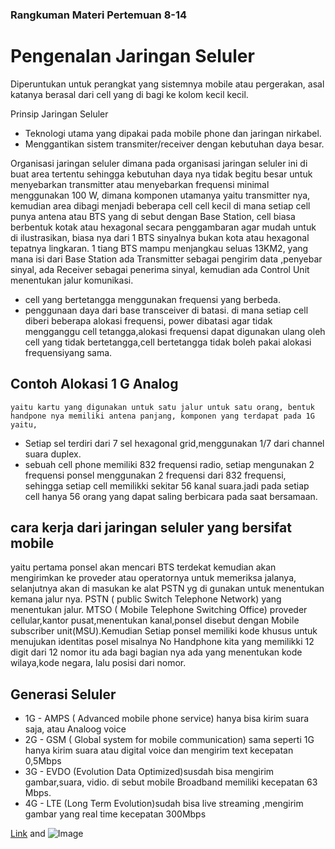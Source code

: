 ### Rangkuman Materi Pertemuan 8-14

# Pengenalan Jaringan Seluler
 Diperuntukan untuk perangkat yang sistemnya mobile atau pergerakan, asal katanya berasal dari cell yang di bagi ke kolom kecil kecil.
 
Prinsip Jaringan Seluler
 - Teknologi utama yang dipakai pada mobile phone dan jaringan nirkabel.
 - Menggantikan sistem transmiter/receiver dengan kebutuhan daya besar.

Organisasi jaringan seluler
   dimana pada organisasi jaringan seluler ini di buat area tertentu sehingga kebutuhan daya nya tidak begitu besar untuk menyebarkan transmitter atau menyebarkan frequensi minimal menggunakan 100 W, dimana komponen utamanya yaitu transmitter nya, kemudian area dibagi menjadi beberapa cell cell kecil di mana setiap cell punya antena atau BTS yang di sebut dengan Base Station, cell biasa berbentuk kotak atau hexagonal secara penggambaran agar mudah untuk di ilustrasikan, biasa nya dari 1 BTS sinyalnya bukan kota atau hexagonal tepatnya lingkaran. 1 tiang BTS mampu menjangkau seluas 13KM2, yang mana isi dari Base Station ada Transmitter sebagai pengirim data ,penyebar sinyal, ada  Receiver sebagai penerima sinyal, kemudian ada Control Unit menentukan jalur komunikasi.
- cell yang bertetangga menggunakan frequensi yang berbeda.
- penggunaan daya dari base transceiver di batasi.
  di mana setiap cell diberi beberapa alokasi frequensi, power dibatasi agar tidak mengganggu cell tetangga,alokasi frequensi dapat digunakan ulang oleh cell yang tidak bertetangga,cell bertetangga tidak boleh pakai alokasi frequensiyang sama.
  
## Contoh Alokasi 1 G Analog
    yaitu kartu yang digunakan untuk satu jalur untuk satu orang, bentuk handpone nya memiliki antena panjang, komponen yang terdapat pada 1G yaitu,
- Setiap sel terdiri dari 7 sel hexagonal grid,menggunakan 1/7 dari channel suara duplex.
- sebuah cell phone memiliki 832 frequensi radio, setiap mengunakan 2 frequensi ponsel menggunakan 2 frequensi dari 832 frequensi, sehingga setiap cell memilikki sekitar 56    kanal suara.jadi pada setiap cell hanya 56 orang yang dapat saling berbicara pada saat bersamaan.

## cara kerja dari jaringan seluler yang bersifat mobile
yaitu pertama ponsel akan mencari BTS terdekat kemudian akan mengirimkan ke proveder atau operatornya untuk memeriksa jalanya, selanjutnya akan di masukan ke alat PSTN yg di gunakan untuk menentukan kemana jalur nya.
    PSTN ( public Switch Telephone Network) yang menentukan jalur.
    MTSO ( Mobile Telephone Switching Office) proveder cellular,kantor pusat,menentukan kanal,ponsel disebut dengan Mobile subscriber unit(MSU).Kemudian
Setiap ponsel memiliki kode khusus untuk menujukan identitas posel misalnya No Handphone kita yang memilikki 12 digit dari 12 nomor itu ada bagi bagian nya ada yang menentukan kode wilaya,kode negara, lalu posisi dari nomor.

## Generasi Seluler
* 1G - AMPS ( Advanced mobile phone service) hanya bisa kirim suara saja, atau Analoog voice
* 2G - GSM ( Global system for mobile communication) sama seperti 1G hanya kirim suara atau digital voice dan mengirim text kecepatan 0,5Mbps
* 3G - EVDO (Evolution Data Optimized)susdah bisa mengirim gambar,suara, vidio. di sebut mobile Broadband memiliki kecepatan 63 Mbps.
* 4G - LTE (Long Term Evolution)sudah bisa live streaming ,mengirim gambar yang real time kecepatan 300Mbps










[Link](url) and ![Image](src)
```
